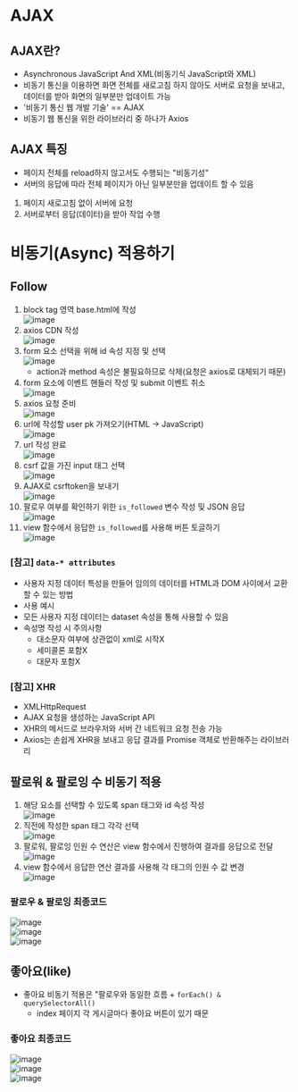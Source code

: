 # AJAX
## AJAX란?
- Asynchronous JavaScript And XML(비동기식 JavaScript와 XML)
- 비동기 통신을 이용하면 화면 전체를 새로고침 하지 않아도 서버로 요청을 보내고, 데이터를 받아 화면의 일부분만 업데이트 가능
- '비동기 통신 웹 개발 기술' == AJAX
- 비동기 웹 통신을 위한 라이브러리 중 하나가 Axios

## AJAX 특징
- 페이지 전체를 reload하지 않고서도 수행되는 "비동기성"
- 서버의 응답에 따라 전체 페이지가 아닌 일부분만을 업데이트 할 수 있음
1. 페이지 새로고침 없이 서버에 요청
2. 서버로부터 응답(데이터)을 받아 작업 수행

# 비동기(Async) 적용하기
## Follow
1. block tag 영역 base.html에 작성  
  ![image](https://user-images.githubusercontent.com/108309396/235388550-23a04ae8-71ad-4d1e-bd50-56515af9fbc5.png)
2. axios CDN 작성  
  ![image](https://user-images.githubusercontent.com/108309396/235388582-e07ec313-0d74-4a16-aca5-397a2ad75ecf.png)
3. form 요소 선택을 위해 id 속성 지정 및 선택  
  ![image](https://user-images.githubusercontent.com/108309396/235388602-64768d46-b433-456b-8c47-dbeb0965f0c9.png)
   - action과 method 속성은 불필요하므로 삭제(요청은 axios로 대체되기 때문)
4. form 요소에 이벤트 핸들러 작성 및 submit 이벤트 취소  
  ![image](https://user-images.githubusercontent.com/108309396/235388656-7b29f888-19a8-40d6-b7e4-84cb8b32f448.png)
5. axios 요청 준비  
  ![image](https://user-images.githubusercontent.com/108309396/235388672-0eb08cb5-fc01-422b-b508-bdb02ceaa0b3.png)
6. url에 작성할 user pk 가져오기(HTML &rarr; JavaScript)  
  ![image](https://user-images.githubusercontent.com/108309396/235388700-1b5bb551-606d-4196-bc6e-fbde3082aedb.png)
7. url 작성 완료  
  ![image](https://user-images.githubusercontent.com/108309396/235388729-621c133d-da95-43ea-ab23-d69c31dae202.png)
8. csrf 값을 가진 input 태그 선택  
  ![image](https://user-images.githubusercontent.com/108309396/235388746-d222ca93-dd04-4d26-916a-7c16dfe1d718.png)
9.  AJAX로 csrftoken을 보내기  
  ![image](https://user-images.githubusercontent.com/108309396/235388762-bb85e31b-d0d1-428e-9acd-82dc043432e0.png)
10. 팔로우 여부를 확인하기 위한 `is_followed` 변수 작성 및 JSON 응답  
  ![image](https://user-images.githubusercontent.com/108309396/235388783-accbadcb-24b4-4a4b-acbb-5b2c4a52b845.png)
11. view 함수에서 응답한 `is_followed`를 사용해 버튼 토글하기  
  ![image](https://user-images.githubusercontent.com/108309396/235388813-5a37c46d-efc5-4a6a-afd7-de9c3f0f2f87.png)


### [참고] `data-* attributes`
- 사용자 지정 데이터 특성을 만들어 임의의 데이터를 HTML과 DOM 사이에서 교환할 수 있는 방법
- 사용 예시
- 모든 사용자 지정 데이터는 dataset 속성을 통해 사용할 수 있음
- 속성명 작성 시 주의사항
  - 대소문자 여부에 상관없이 xml로 시작X
  - 세미콜론 포함X
  - 대문자 포함X

### [참고] XHR
- XMLHttpRequest
- AJAX 요청을 생성하는 JavaScript API
- XHR의 메서드로 브라우저와 서버 간 네트워크 요청 전송 가능
- Axios는 손쉽게 XHR을 보내고 응답 결과를 Promise 객체로 반환해주는 라이브러리

## 팔로워 & 팔로잉 수 비동기 적용
1. 해당 요소를 선택할 수 있도록 span 태그와 id 속성 작성  
  ![image](https://user-images.githubusercontent.com/108309396/235388845-e3dc0034-db03-4156-a2a5-7978b99f4fc6.png)
2. 직전에 작성한 span 태그 각각 선택    
  ![image](https://user-images.githubusercontent.com/108309396/235388861-4c07c276-6941-43f6-b979-00cfe7845ba7.png)
3. 팔로워, 팔로잉 인원 수 연산은 view 함수에서 진행하여 결과를 응답으로 전달  
  ![image](https://user-images.githubusercontent.com/108309396/235388882-ece8829d-4eb5-4f92-98d8-d6fc2a8f193f.png)
4. view 함수에서 응답한 연산 결과를 사용해 각 태그의 인원 수 값 변경  
  ![image](https://user-images.githubusercontent.com/108309396/235388912-6d0b0d10-3b8b-4830-82a8-a0c095b61f5f.png)

### 팔로우 & 팔로잉 최종코드
![image](https://user-images.githubusercontent.com/108309396/235388935-f4e9a672-6bf5-4c01-a200-3de0f5989ac6.png)  
![image](https://user-images.githubusercontent.com/108309396/235388956-b48761ca-fae7-46b5-9ae6-6bd6e37b691b.png)  
![image](https://user-images.githubusercontent.com/108309396/235388962-818b085d-8338-4ae6-b04d-c5c9f16cdb1b.png)


## 좋아요(like)
- 좋아요 비동기 적용은 "팔로우와 동일한 흐름 + `forEach() & querySelectorAll()`
  - index 페이지 각 게시글마다 좋아요 버튼이 있기 때문

### 좋아요 최종코드
![image](https://user-images.githubusercontent.com/108309396/235388983-301f9519-ef9e-44cf-8f69-f27e1232061b.png)  
![image](https://user-images.githubusercontent.com/108309396/235388993-4105fcf4-20be-4c23-a3ba-efc215490eea.png)  
![image](https://user-images.githubusercontent.com/108309396/235389000-10eab446-50b2-4ffc-8346-2ccee68a6d79.png)
